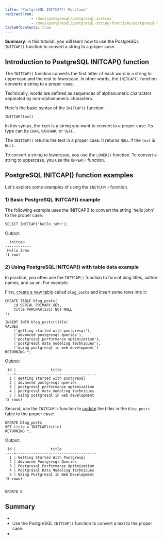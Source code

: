 ```yaml
---
title: 'PostgreSQL INITCAP() Function'
redirectFrom:
            - /docs/postgresql/postgresql-initcap 
            - /docs/postgresql/postgresql-string-functions/postgresql-letter-case-functions/
tableOfContents: true
---
```



**Summary**: in this tutorial, you will learn how to use the PostgreSQL `INITCAP()` function to convert a string to a proper case.





## Introduction to PostgreSQL INITCAP() function





The `INITCAP()` function converts the first letter of each word in a string to uppercase and the rest to lowercase. In other words, the `INITCAP()` function converts a string to a proper case.





Technically, words are defined as sequences of alphanumeric characters separated by non-alphanumeric characters.





Here's the basic syntax of the `INITCAP()` function:





```
INITCAP(text)
```





In this syntax, the `text` is a string you want to convert to a proper case. Its type can be `CHAR`, `VARCHAR`, or `TEXT`.





The `INITCAP()` returns the text in a proper case. It returns `NULL` if the `text` is `NULL`.





To convert a string to lowercase, you use the `LOWER()` function. To convert a string to uppercase, you use the `UPPER()` function.





## PostgreSQL INITCAP() function examples





Let's explore some examples of using the `INITCAP()` function.





### 1) Basic PostgreSQL INITCAP() example





The following example uses the INITCAP() to convert the string 'hello john' to the proper case:





```
SELECT INITCAP('hello john');
```





Output:





```
  initcap
------------
 Hello John
(1 row)
```





### 2) Using PostgreSQL INITCAP() with table data example





In practice, you often use the `INITCAP()` function to format blog titles, author names, and so on. For example:





First, [create a new table](/docs/postgresql/postgresql-create-table) called `blog_posts` and insert some rows into it:





```
CREATE TABLE blog_posts(
    id SERIAL PRIMARY KEY,
    title VARCHAR(255) NOT NULL
);

INSERT INTO blog_posts(title)
VALUES
    ('getting started with postgresql'),
    ('advanced postgresql queries'),
    ('postgresql performance optimization'),
    ('postgresql data modeling techniques'),
    ('using postgresql in web development')
RETURNING *;
```





Output:





```
 id |                title
----+-------------------------------------
  1 | getting started with postgresql
  2 | advanced postgresql queries
  3 | postgresql performance optimization
  4 | postgresql data modeling techniques
  5 | using postgresql in web development
(5 rows)
```





Second, use the `INITCAP()` function to [update](/docs/postgresql/postgresql-update) the titles in the `blog_posts` table to the proper case:





```
UPDATE blog_posts
SET title = INITCAP(title)
RETURNING *;
```





Output:





```
 id |                title
----+-------------------------------------
  1 | Getting Started With Postgresql
  2 | Advanced Postgresql Queries
  3 | Postgresql Performance Optimization
  4 | Postgresql Data Modeling Techniques
  5 | Using Postgresql In Web Development
(5 rows)


UPDATE 5
```





## Summary





- 
- Use the PostgreSQL `INITCAP()` function to convert a text to the proper case.
- 


